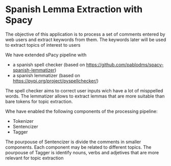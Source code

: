 # Spanish Lemma Extraction with Spacy

The objective of this application is to process a set of comments entered by web users and extract keywords from them.
The keywords later will be used to extract topics of interest to users

We have extended sPacy pipeline with 

- a spanish spell checker (based on https://github.com/pablodms/spacy-spanish-lemmatizer)
- a spanish lemmatizer  (based on https://pypi.org/project/pyspellchecker/)

The spell checker aims to correct user inputs wich have a lot of misppelled words.
The lemmatizer allows to extract lemmas that are more suitable than bare tokens for topic extraction.

Whe have enabled the following components of the processing pipeline:

- Tokenizer
- Sentencizer
- Tagger

The pourpouse of Sentencizer is divide the comments in smaller components. Each component may be related to different topics.
The pourpouse of Tagger is identify nouns, verbs and adjetives that are more relevant for topic extraction






